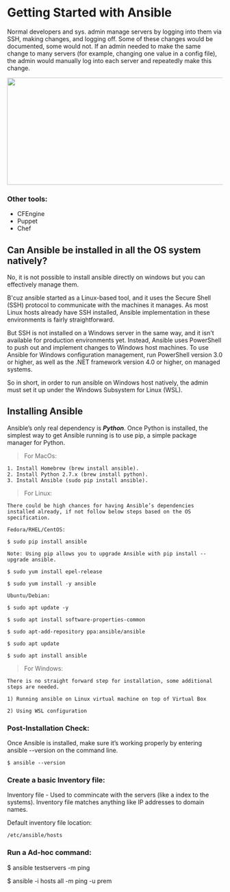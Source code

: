 # Getting Started with Ansible

Normal developers and sys. admin manage servers by logging into them via SSH, making changes, and logging off. Some of these changes would be documented, some would not. If an admin needed to make the same change to many servers (for example, changing one value in a config file), the admin would manually log into each server and repeatedly make this change.

<img src="https://miro.medium.com/max/900/0*puhBBlsbU0La3Yqm.jpg" align="center" height=250 width=1000>

### Other tools:
- CFEngine
- Puppet
- Chef

## Can Ansible be installed in all the OS system natively?

No, it is not possible to install ansible directly on windows but you can effectively manage them.

B'cuz ansible started as a Linux-based tool, and it uses the Secure Shell (SSH) protocol to communicate with the machines it manages. As most Linux hosts already have SSH installed, Ansible implementation in these environments is fairly straightforward.

But SSH is not installed on a Windows server in the same way, and it isn't available for production environments yet. Instead, Ansible uses PowerShell to push out and implement changes to Windows host machines. To use Ansible for Windows configuration management, run PowerShell version 3.0 or higher, as well as the .NET framework version 4.0 or higher, on managed systems.

So in short, in order to run ansible on Windows host natively, the admin must set it up under the Windows Subsystem for Linux (WSL).

## Installing Ansible

Ansible’s only real dependency is __*Python*__. Once Python is installed, the simplest way to get Ansible
running is to use pip, a simple package manager for Python.

> For MacOs:


```
1. Install Homebrew (brew install ansible).
2. Install Python 2.7.x (brew install python).
3. Install Ansible (sudo pip install ansible).
```

> For Linux:

```
There could be high chances for having Ansible’s dependencies installed already, if not follow below steps based on the OS specification.

Fedora/RHEL/CentOS:

$ sudo pip install ansible

Note: Using pip allows you to upgrade Ansible with pip install --upgrade ansible.

$ sudo yum install epel-release

$ sudo yum install -y ansible

Ubuntu/Debian:

$ sudo apt update -y

$ sudo apt install software-properties-common

$ sudo apt-add-repository ppa:ansible/ansible

$ sudo apt update

$ sudo apt install ansible
```

> For Windows:

```
There is no straight forward step for installation, some additional steps are needed.

1) Running ansible on Linux virtual machine on top of Virtual Box

2) Using WSL configuration
```

### Post-Installation Check:

Once Ansible is installed, make sure it’s working properly by entering ansible --version on the
command line.

```
$ ansible --version
```

### Create a basic Inventory file:

Inventory file - Used to commincate with the servers (like a index to the systems). Inventory file matches anything like IP addresses to domain names.

Default inventory file location:
``` 
/etc/ansible/hosts
```

### Run a Ad-hoc command:

$ ansible testservers -m ping

$ ansible -i hosts all -m ping -u prem
